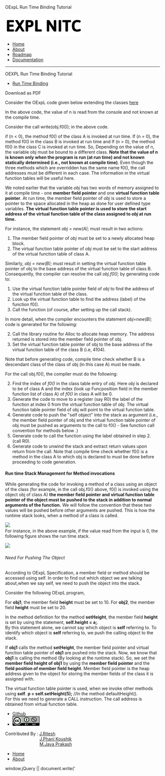 OExpL Run Time Binding Tutorial

[![](img/logo.png)](index.html)

* [Home](index.html)
* [About](about.html)
* [Roadmap](roadmap.html)
* [Documentation](documentation.html)

* * *

OEXPL Run Time Binding Tutorial

* [Run Time Binding](#nav-runtimebinding)

Download as PDF

Consider the OExpL code given below extending the classes [here](http://silcnitc.github.io/oexpl-run-data-structures.html#nav-illustration)

In the above code, the value of n is read from the console and not known at the compile time.

Consider the call write(obj.f0()); in the above code.

if (n < 0), the method f0() of the class A is invoked at run time. If (n = 0), the method f0() in the class B is invoked at run time and If (n > 0), the method f0() in the class C is invoked at run time. So, Depending on the value of n, the variable obj must be bound to a different class. **Note that the value of n is known only when the program is run (at run time) and not known statically determined (i.e., not known at compile time)**. Even though the three methods which are overridden has the same name f0(), the call addresses must be different in each case. The information in the virtual function tables will be useful here.

We noted earlier that the variable _obj_ has two words of memory assigned to it at compile time - one **member field pointer** and one **virtual function table pointer**. At run time, the member field pointer of _obj_ is used to store a pointer to the space allocated in the heap as done for user defined type variables. **The virtual function table pointer is used to store the start address of the virtual function table of the class assigned to _obj_ at run time.**

For instance, the statement _obj = new(A);_ must result in two actions:

1. The member field pointer of _obj_ must be set to a newly allocated heap block.
2. The virtual function table pointer of _obj_ must be set to the start address of the virtual function table of class A.

Similarly, _obj = new(B);_ must result in setting the virtual function table pointer of obj to the base address of the virtual function table of class B. Consequently, the compiler can resolve the call _obj.f0();_ by generating code to:

1. Use the virtual function table pointer field of _obj_ to find the address of the virtual function table of the class.
2. Look up the virtual function table to find the address (label) of the function f0().
3. Call the function (of course, after setting up the call stack).

In more detail, when the compiler encounters the statement _obj=new(B);_ code is generated for the following:

2. Call the library routine for Alloc to allocate heap memory. The address returned is stored into the member field pointer of obj.
3. Set the virtual function table pointer of obj to the base address of the virtual function table of the class B (i.e, 4104).

Note that before generating code, compile time check whether B is a descendant class of the class of obj (in this case A) must be made.

For the call obj.f0(), the compiler must do the following:

2. Find the index of _f0()_ in the class table entry of _obj_. Here _obj_ is declared to be of class A and the index (look up Funcposition field in the member function list of class A) of _f0()_ in class A will be 0.
3. Generate the code to move to a register (say R0) the label of the function at index 0 from the virtual function table of _obj_. The virtual function table pointer field of obj will point to the virtual function table.
4. Generate code to push the "self object" into the stack as argument (i.e., the member field pointer of obj and the virtual function table pointer of obj must be pushed as arguments to the call to f0() - See function call convention for methods below .)
5. Generate code to call the function using the label obtained in step 2. (call R0).
6. Generate code to unwind the stack and extract return values upon return from the call.
Note that compile time check whether f0() is a method in the class A to which obj is declared to must be done before proceeding to code generation.

#### Run time Stack Management for Method invocations

While generating the code for invoking a method of a class using an object of the class (for example, in the call obj.f0() above, f0() is invoked using the object obj of class A) **the member field pointer and virtual function table pointer of the object must be pushed to the stack in addition to normal arguments of the function.** We will follow the convention that these two values will be pushed before other arguments are pushed. This is how the runtime stack looks, when a method of a class is called.  
  
[![](../img/runtimestackoexpl.png)](../img/runtimestackoexpl.png)  
For instance, in the above example, if the value read from the input is 0, the following figure shows the run time stack.  
  
[![](../img/runtimestackoexpl2_1.png)](../img/runtimestackoexpl2_1.png)  

###### Need For Pushing The Object

According to OExpL Specification, a member field or method should be accessed using self. In order to find out which object we are talking about,when we say self, we need to push the object into the stack.

Consider the following OExpL program,  

For **obj1**, the member field **height** must be set to 10. For **obj2**, the member field **height** must be set to 20.

In the method definition for the method **setHeight**, the member field **height** is set by using the statement, **self.height = a;**.  
By this statement alone, we cannot say which object is **self** referring to. To identify which object is **self** referring to, we push the calling object to the stack.

If **obj1** calls the method **setHeight**, the member field pointer and virtual function table pointer of **obj1** are pushed into the stack. Now, we know that **obj1** is calling the method (By looking at the runtime stack). So, we set the **member field height of obj1** by using the **member field pointer** and the **field position of member field height**. Member field pointer is the heap address given to the object for storing the member fields of the class it is assigned with.

The virtual function table pointer is used, when we invoke other methods using **self**. **p = self.setHeight(5);** //In the method defaultHeight().  
For this we need to generate a CALL instruction. The call address is obtained from virtual function table.

* [Github](http://github.com/silcnitc)
* [![Creative Commons License](img/creativecommons.png)](http://creativecommons.org/licenses/by-nc/4.0/)

Contributed By : [J.Ritesh](#)  
        [J.Phani Koushik](#)  
        [M.Jaya Prakash](#)

* [Home](index.html)
* [About](about.html)

window.jQuery || document.write('<script src="js/jquery-1.7.2.min.js"><\\/script>')
